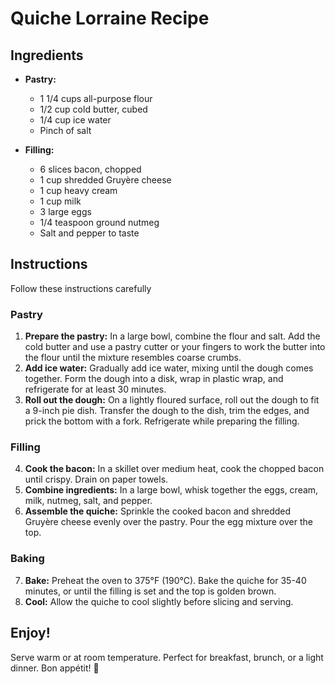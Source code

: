 # Quiche Lorraine Recipe

## Ingredients
- **Pastry:**
  - 1 1/4 cups all-purpose flour
  - 1/2 cup cold butter, cubed
  - 1/4 cup ice water
  - Pinch of salt

- **Filling:**
  - 6 slices bacon, chopped
  - 1 cup shredded Gruyère cheese
  - 1 cup heavy cream
  - 1 cup milk
  - 3 large eggs
  - 1/4 teaspoon ground nutmeg
  - Salt and pepper to taste

## Instructions
Follow these instructions carefully

### Pastry
1. **Prepare the pastry:** In a large bowl, combine the flour and salt. Add the cold butter and use a pastry cutter or your fingers to work the butter into the flour until the mixture resembles coarse crumbs.
2. **Add ice water:** Gradually add ice water, mixing until the dough comes together. Form the dough into a disk, wrap in plastic wrap, and refrigerate for at least 30 minutes.
3. **Roll out the dough:** On a lightly floured surface, roll out the dough to fit a 9-inch pie dish. Transfer the dough to the dish, trim the edges, and prick the bottom with a fork. Refrigerate while preparing the filling.

### Filling
4. **Cook the bacon:** In a skillet over medium heat, cook the chopped bacon until crispy. Drain on paper towels.
5. **Combine ingredients:** In a large bowl, whisk together the eggs, cream, milk, nutmeg, salt, and pepper.
6. **Assemble the quiche:** Sprinkle the cooked bacon and shredded Gruyère cheese evenly over the pastry. Pour the egg mixture over the top.

### Baking
7. **Bake:** Preheat the oven to 375°F (190°C). Bake the quiche for 35-40 minutes, or until the filling is set and the top is golden brown.
8. **Cool:** Allow the quiche to cool slightly before slicing and serving.

## Enjoy!
Serve warm or at room temperature. Perfect for breakfast, brunch, or a light dinner. Bon appétit! 🍴
